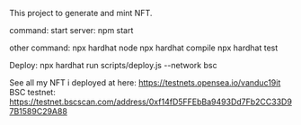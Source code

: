 This project to generate and mint NFT.

command:
start server: npm start 

other command:
npx hardhat node
npx hardhat compile
npx hardhat test

Deploy: npx hardhat run scripts/deploy.js --network bsc

See all my NFT i deployed at here: https://testnets.opensea.io/vanduc19it
BSC testnet: https://testnet.bscscan.com/address/0xf14fD5FFEbBa9493Dd7Fb2CC33D97B1589C29A88

